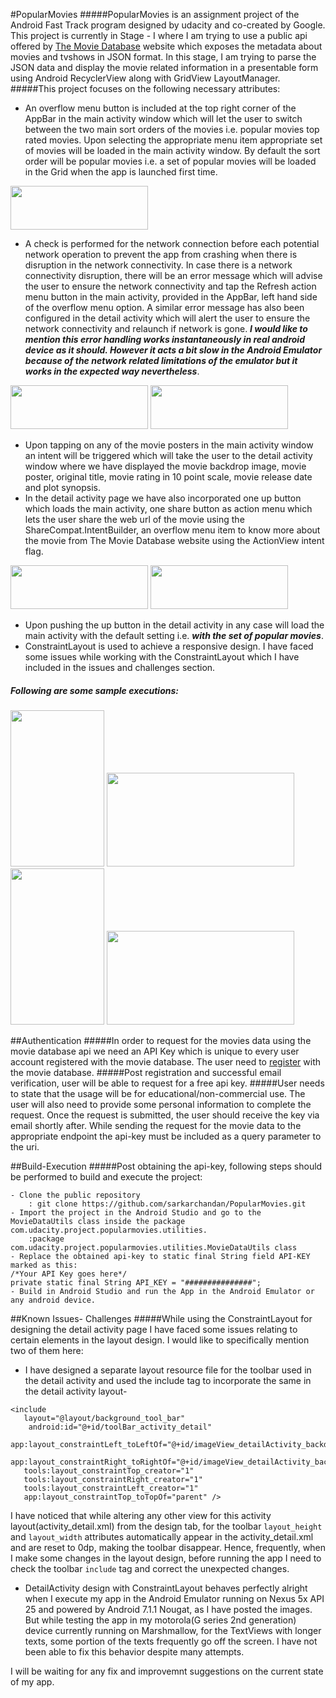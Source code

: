 #PopularMovies
#####PopularMovies is an assignment project of the Android Fast Track program designed by udacity and co-created by Google. This project is currently in Stage - I where I am trying to use a public api offered by [The Movie Database](https://www.themoviedb.org/) website which exposes the metadata about movies and tvshows in JSON format. In this stage, I am trying to parse the JSON data and display the movie related information in a presentable form using Android RecyclerView along with GridView LayoutManager.
#####This project focuses on the following necessary attributes:
- An overflow menu button is included at the top right corner of the AppBar in the main activity window which will let the user to switch between the two main sort orders of the movies i.e. popular movies top rated movies. Upon selecting the appropriate menu item appropriate set of movies will be loaded in the main activity window. By default the sort order will be popular movies i.e. a set of popular movies will be loaded in the Grid when the app is launched first time.

<img src="https://cloud.githubusercontent.com/assets/19269229/22593680/137afd68-ea20-11e6-827f-b6b7dc9cb11d.png" width="220" height="70">

- A check is performed for the network connection before each potential network operation to prevent the app from crashing when there is disruption in the network connectivity. In case there is a network connectivity disruption, there will be an error message which will advise the user to ensure the network connectivity and tap the Refresh action menu button in the main activity, provided in the AppBar, left hand side of the overflow menu option. A similar error message has also been configured in the detail activity which will alert the user to ensure the network connectivity and relaunch if network is gone. ***I would like to mention this error handling works instantaneously in real android device as it should. However it acts a bit slow in the Android Emulator because of the network related limitations of the emulator but it works in the expected way nevertheless***.

<img src="https://cloud.githubusercontent.com/assets/19269229/22568737/3d66ed5c-e995-11e6-8c70-1155e28961c3.png" width="220" height="70">
<img src="https://cloud.githubusercontent.com/assets/19269229/22568920/e1df19f4-e995-11e6-9998-227c7460427c.png" width="220" height="70">

- Upon tapping on any of the movie posters in the main activity window an intent will be triggered which will take the user to the detail activity window where we have displayed the movie backdrop image, movie poster, original title, movie rating in 10 point scale, movie release date and plot synopsis.
- In the detail activity page we have also incorporated one up button which loads the main activity, one share button as action menu which lets the user share the web url of the movie using the ShareCompat.IntentBuilder, an overflow menu item to know more about the movie from The Movie Database website using the ActionView intent flag.

<img src="https://cloud.githubusercontent.com/assets/19269229/22569014/4b631a56-e996-11e6-94f4-f89926ed9822.png" width="220" height="70">
<img src="https://cloud.githubusercontent.com/assets/19269229/22569037/63b2da06-e996-11e6-895c-fedd86a6eb2d.png" width="220" height="70">

- Upon pushing the up button in the detail activity in any case will load the main activity with the default setting i.e. ***with the set of popular movies***.
- ConstraintLayout is used to achieve a responsive design. I have faced some issues while working with the ConstraintLayout which I have included in the issues and challenges section.

##### Following are some sample executions:
<img src="https://cloud.githubusercontent.com/assets/19269229/22569216/f5673096-e996-11e6-9817-dfd5e6b0a514.png" width="150" height="250">
<img src="https://cloud.githubusercontent.com/assets/19269229/22569280/41e12076-e997-11e6-8140-b57bba5cbd81.png" width="300" height="150">
<img src="https://cloud.githubusercontent.com/assets/19269229/22569698/d79822da-e998-11e6-929f-b9d01ce4b397.png" width="150" height="250">
<img src="https://cloud.githubusercontent.com/assets/19269229/22570397/6703c6b6-e99b-11e6-8208-7d7cf3836e58.png" width="300" height="150">

##Authentication
#####In order to request for the movies data using the movie database api we need an API Key which is unique to every user account registered with the movie database. The user need to [register](https://www.themoviedb.org/account/signup) with the movie database.
#####Post registration and successful email verification, user will be able to request for a free api key. 
#####User needs to state that the usage will be for educational/non-commercial use. The user will also need to provide some personal information to complete the request. Once the request is submitted, the user should receive the key via email shortly after. While sending the request for the movie data to the appropriate endpoint the api-key must be included as a query parameter to the uri.

##Build-Execution
#####Post obtaining the api-key, following steps should be performed to build and execute the project:
```
- Clone the public repository
	: git clone https://github.com/sarkarchandan/PopularMovies.git
- Import the project in the Android Studio and go to the MovieDataUtils class inside the package com.udacity.project.popularmovies.utilities.
	:package com.udacity.project.popularmovies.utilities.MovieDataUtils class 
- Replace the obtained api-key to static final String field API-KEY marked as this:
/*Your API Key goes here*/
private static final String API_KEY = "###############";
- Build in Android Studio and run the App in the Android Emulator or any android device.
```

##Known Issues- Challenges
#####While using the ConstraintLayout for designing the detail activity page I have faced some issues relating to certain elements in the layout design. I would like to specifically mention two of them here:
- I have designed a separate layout resource file for the toolbar used in the detail activity and used the include tag to incorporate the same in the detail activity layout-
```
<include
   layout="@layout/background_tool_bar"
  	android:id="@+id/toolBar_activity_detail"
   app:layout_constraintLeft_toLeftOf="@+id/imageView_detailActivity_backdrop"
   app:layout_constraintRight_toRightOf="@+id/imageView_detailActivity_backdrop"
   tools:layout_constraintTop_creator="1"
   tools:layout_constraintRight_creator="1"
   tools:layout_constraintLeft_creator="1"
   app:layout_constraintTop_toTopOf="parent" />
```
I have noticed that while altering any other view for this activity layout(activity_detail.xml) from the design tab, for the toolbar ```layout_height``` and ```layout_width``` attributes automatically appear in the activity_detail.xml and are reset to 0dp, making the toolbar disappear. Hence, frequently, when I make some changes in the layout design, before running the app I need to check the toolbar ```include``` tag and correct the unexpected changes.
- DetailActivity design with ConstraintLayout behaves perfectly alright when I execute my app in the Android Emulator running on Nexus 5x API 25 and powered by Android 7.1.1 Nougat, as I have posted the images. But while testing the app in my motorola(G series 2nd generation) device currently running on Marshmallow, for the TextViews with longer texts, some portion of the texts frequently go off the screen. I have not been able to fix this behavior despite many attempts.

I will be waiting for any fix and improvemnt suggestions on the current state of my app.
